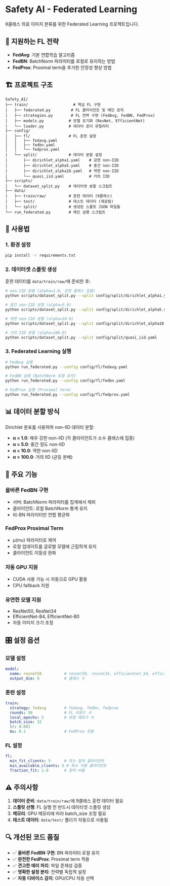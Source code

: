 # Safety AI - Federated Learning

9클래스 의료 이미지 분류를 위한 Federated Learning 프로젝트입니다.

## 🎯 **지원하는 FL 전략**

- **FedAvg**: 기본 연합학습 알고리즘
- **FedBN**: BatchNorm 파라미터를 로컬로 유지하는 방법
- **FedProx**: Proximal term을 추가한 안정성 향상 방법

## 🏗️ **프로젝트 구조**

```
Safety_AI/
├── train/                    # 핵심 FL 구현
│   ├── federated.py         # FL 클라이언트 및 메인 로직
│   ├── strategies.py        # FL 전략 구현 (FedAvg, FedBN, FedProx)
│   ├── models.py           # 모델 초기화 (ResNet, EfficientNet)
│   └── loader.py           # 데이터 로더 유틸리티
├── config/
│   ├── fl/                 # FL 훈련 설정
│   │   ├── fedavg.yaml
│   │   ├── fedbn.yaml
│   │   └── fedprox.yaml
│   └── split/              # 데이터 분할 설정
│       ├── dirichlet_alpha1.yaml    # 강한 non-IID
│       ├── dirichlet_alpha5.yaml    # 중간 non-IID
│       ├── dirichlet_alpha10.yaml   # 약한 non-IID
│       └── quasi_iid.yaml           # 거의 IID
├── scripts/
│   └── dataset_split.py    # 데이터셋 분할 스크립트
├── data/
│   ├── train/raw/          # 훈련 데이터 (9클래스)
│   ├── test/               # 테스트 데이터 (제공됨)
│   └── split/              # 생성된 스플릿 JSON 파일들
└── run_federated.py        # 메인 실행 스크립트
```

## 🚀 **사용법**

### 1. 환경 설정

```bash
pip install -r requirements.txt
```

### 2. 데이터셋 스플릿 생성

훈련 데이터를 `data/train/raw/`에 준비한 후:

```bash
# non-IID 분할 (alpha=1.0, 강한 클래스 집중)
python scripts/dataset_split.py --split config/split/dirichlet_alpha1.yaml

# 중간 non-IID 분할 (alpha=5.0)
python scripts/dataset_split.py --split config/split/dirichlet_alpha5.yaml

# 약한 non-IID 분할 (alpha=10.0)
python scripts/dataset_split.py --split config/split/dirichlet_alpha10.yaml

# 거의 IID 분할 (alpha=100.0)
python scripts/dataset_split.py --split config/split/quasi_iid.yaml
```

### 3. Federated Learning 실행

```bash
# FedAvg 실행
python run_federated.py --config config/fl/fedavg.yaml

# FedBN 실행 (BatchNorm 로컬 유지)
python run_federated.py --config config/fl/fedbn.yaml

# FedProx 실행 (Proximal term)
python run_federated.py --config config/fl/fedprox.yaml
```

## 📊 **데이터 분할 방식**

Dirichlet 분포를 사용하여 non-IID 데이터 분할:

- **α = 1.0**: 매우 강한 non-IID (각 클라이언트가 소수 클래스에 집중)
- **α = 5.0**: 중간 정도 non-IID 
- **α = 10.0**: 약한 non-IID
- **α = 100.0**: 거의 IID (균등 분배)

## 🔧 **주요 기능**

### **올바른 FedBN 구현**
- 서버: BatchNorm 파라미터를 집계에서 제외
- 클라이언트: 로컬 BatchNorm 통계 유지
- 비-BN 파라미터만 연합 평균화

### **FedProx Proximal Term**
- μ(mu) 파라미터로 제어
- 로컬 업데이트를 글로벌 모델에 근접하게 유지
- 클라이언트 이질성 완화

### **자동 GPU 지원**
- CUDA 사용 가능 시 자동으로 GPU 활용
- CPU fallback 지원

### **유연한 모델 지원**
- ResNet50, ResNet34
- EfficientNet-B4, EfficientNet-B0
- 자동 이미지 크기 조정

## 🎛️ **설정 옵션**

### 모델 설정
```yaml
model:
  name: resnet50          # resnet50, resnet34, efficientnet_b4, efficientnet_b0
  output_dim: 9           # 클래스 수
```

### 훈련 설정
```yaml
train:
  strategy: fedavg        # fedavg, fedbn, fedprox
  rounds: 50              # FL 라운드 수
  local_epochs: 5         # 로컬 에포크 수
  batch_size: 32
  lr: 0.001
  mu: 0.1                 # FedProx 전용
```

### FL 설정
```yaml
fl:
  min_fit_clients: 5      # 최소 참여 클라이언트
  min_available_clients: 5 # 최소 가용 클라이언트
  fraction_fit: 1.0       # 참여 비율
```

## ⚠️ **주의사항**

1. **데이터 준비**: `data/train/raw/`에 9클래스 훈련 데이터 필요
2. **스플릿 선행**: FL 실행 전 반드시 데이터셋 스플릿 생성
3. **메모리**: GPU 메모리에 따라 batch_size 조정 필요
4. **테스트 데이터**: `data/test/` 폴더가 자동으로 사용됨

## 🔍 **개선된 코드 품질**

- ✅ **올바른 FedBN 구현**: BN 파라미터 로컬 유지
- ✅ **완전한 FedProx**: Proximal term 적용  
- ✅ **견고한 에러 처리**: 파일 존재성 검증
- ✅ **명확한 설정 분리**: 전략별 독립적 설정
- ✅ **자동 디바이스 감지**: GPU/CPU 자동 선택 